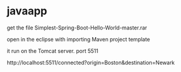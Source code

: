 # javaapp 

get the file Simplest-Spring-Boot-Hello-World-master.rar

open in the eclipse with importing Maven  project template 

it run on the Tomcat server. port 5511

http://localhost:5511/connected?origin=Boston&destination=Newark
